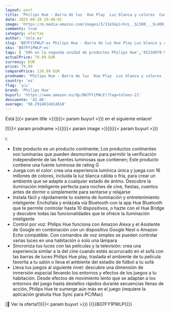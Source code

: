 ```yaml
---
layout: post
title: 'Philips Hue - Barra de luz  Hue Play  Luz blanca y colores  Compatible con Alexa y Google Home  Blanco - 2 Unidades'
date: 2025-09-28 19:48:01
image: 'https://m.media-amazon.com/images/I/31kSkpi+hcL._SL500_._SL400_.jpg'
comments: true
category: ofertas
author: 'tole.es'
slug: 'B07FY1PWLP-es Philips Hue - Barra de luz Hue Play Luz blanca y colores...'
sku: 'B07FY1PWLP-es'
tags: [ '50% en la segunda unidad de productos Philips Hue','9523d978-59fe-477f-8c56-f69a4f1f65a6_0','9523d978-59fe-477f-8c56-f69a4f1f65a6_1601','9523d978-59fe-477f-8c56-f69a4f1f65a6_201','9523d978-59fe-477f-8c56-f69a4f1f65a6_3901','9523d978-59fe-477f-8c56-f69a4f1f65a6_5401','9523d978-59fe-477f-8c56-f69a4f1f65a6_6001','9523d978-59fe-477f-8c56-f69a4f1f65a6_8501','Arborist Merchandising Root','B2B BRAND CAMPAIGN','B2B BRAND CAMPAIGN W15','CML-Home','Hogar y cocina','Home all','Iluminación','Iluminación de ambiente de interior','Iluminación de interior','Iluminación decorativa y para usos específicos de interior','Iluminación y Hogar Inteligente','Lighting & Electrical','Philips Hue B2B','Philips Hue: 40% de descuento en la segunda unidad','Productos para el hogar inteligente','Self Service','Smart home','Special Features Stores','alexa','e37d34a9-178a-4098-be78-ddb28539c2f9_0','google','home','hue','philips','philips hue','🇪🇸', ]
actualPrice: 79.99 EUR
currency: EUR
price: 79.99
comparePrice: 139.99 EUR
prodname: 'Philips Hue - Barra de luz  Hue Play  Luz blanca y colores  Compatible con Alexa y Google Home  Blanco - 2 Unidades'
country: 'es'
flag: '🇪🇸'
brand: 'Philips Hue'
buyurl: 'https://www.amazon.es/dp/B07FY1PWLP/?tag=tolees-21'
descuento: '42.86'
average: '98.2914814814818'
---
```


Está [{{< param title >}}]({{< param buyurl >}}) en el siguiente enlace!

[![{{< param prodname >}}]({{< param image >}})]({{< param buyurl >}})

ℹ️:

- Este producto es un producto continente; Los productos continentes son luminarias que pueden desmontarse para permitir la verificación independiente de las fuentes luminosas que contienen; Este producto contiene una fuente luminosa de rating G
- Juega con el color: crea una experiencia lumínica única y juega con 16 millones de colores, incluida la luz blanca cálida o fría, para crear un ambiente que se adapte a cualquier estado de ánimo. Descubre la iluminación inteligente perfecta para noches de cine, fiestas, cuentos antes de dormir o simplemente para sentarse y relajarse
- Instala fácil y rápidamente tu sistema de iluminación y entretenimiento inteligente: Enchúfala y enlázala vía Bluetooth con la app Hue Bluetooth que te permite controlar hasta 10 dispositivos, o hazte con el Hue Bridge y descubre todas las funcionalidades que te ofrece la iluminación inteligente
- Control por voz: Philips Hue funciona con Amazon Alexa y el Asistente de Google en combinación con un dispositivo Google Nest o Amazon Echo compatible. Con comandos de voz simples se pueden controlar varias luces en una habitación o solo una lámpara
- Sincroniza tus luces con las películas y la televisión: crea una experiencia similar a la del cine cuando estés acurrucado en el sofá con las barras de luces Philips Hue play, traslada el ambiente de tu película favorita a tu salón o lleva el ambiente del estadio de fútbol a tu sofá
- Lleva tus juegos al siguiente nivel: descubre una dimensión de inmersión espacial llevando los entornos y efectos de los juegos a tu habitación. Desde efectos de movimiento lento que se adaptan a los entornos del juego hasta destellos rápidos durante secuencias llenas de acción, Philips Hue te sumerge aún más en el juego (requiere la aplicación gratuita Hue Sync para PC/Mac)

[🛒 Ver la oferta!!]({{< param buyurl >}})
{{<world>}}B07FY1PWLP{{</world>}}

